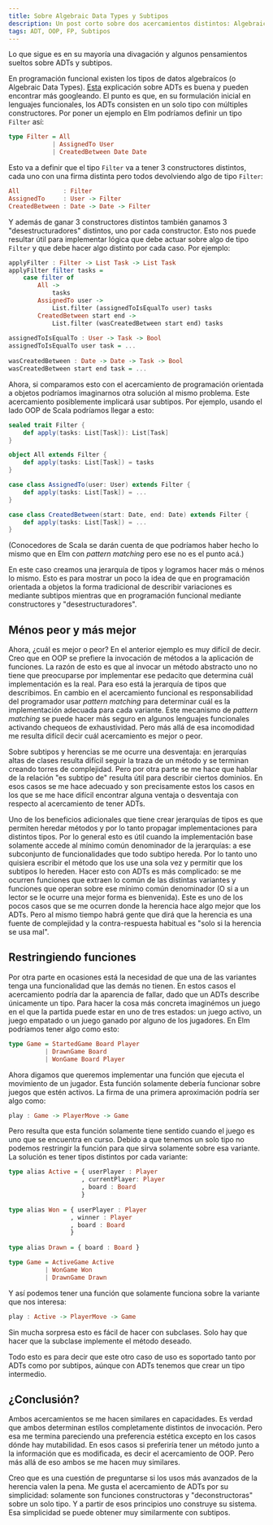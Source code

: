 ```yaml
---
title: Sobre Algebraic Data Types y Subtipos
description: Un post corto sobre dos acercamientos distintos: Algebraic Data Types y Subtipos
tags: ADT, OOP, FP, Subtipos
---
```


Lo que sigue es en su mayoría una divagación y algunos pensamientos sueltos sobre ADTs y subtipos.

En programación funcional existen los tipos de datos algebraícos (o Algebraic Data Types). [Esta](https://tech.esper.com/2014/07/30/algebraic-data-types/) explicación sobre ADTs es buena y pueden encontrar más googleando. El punto es que, en su formulación inicial en lenguajes funcionales, los ADTs consisten en un solo tipo con múltiples constructores. Por poner un ejemplo en Elm podríamos definir un tipo `Filter` así:

```haskell
type Filter = All
            | AssignedTo User
            | CreatedBetween Date Date
```

Esto va a definir que el tipo `Filter` va a tener 3 constructores distintos, cada uno con una firma distinta pero todos devolviendo algo de tipo `Filter`:

```haskell
All            : Filter 
AssignedTo     : User -> Filter
CreatedBetween : Date -> Date -> Filter
```

Y además de ganar 3 constructores distintos también ganamos 3 "desestructuradores" distintos, uno por cada constructor. Esto nos puede resultar útil para implementar lógica que debe actuar sobre algo de tipo `Filter` y que debe hacer algo distinto por cada caso. Por ejemplo:


```haskell
applyFilter : Filter -> List Task -> List Task
applyFilter filter tasks =
    case filter of
        All -> 
            tasks
        AssignedTo user -> 
            List.filter (assignedToIsEqualTo user) tasks
        CreatedBetween start end -> 
            List.filter (wasCreatedBetween start end) tasks
                                                                
assignedToIsEqualTo : User -> Task -> Bool
assignedToIsEqualTo user task = ...
                                                                
wasCreatedBetween : Date -> Date -> Task -> Bool
wasCreatedBetween start end task = ...
```

Ahora, si comparamos esto con el acercamiento de programación orientada a objetos podríamos imaginarnos otra solución al mismo problema. Este acercamiento posiblemente implicará usar subtipos. Por ejemplo, usando el lado OOP de Scala podríamos llegar a esto:

```scala
sealed trait Filter {
    def apply(tasks: List[Task]): List[Task]
}

object All extends Filter {
    def apply(tasks: List[Task]) = tasks
}

case class AssignedTo(user: User) extends Filter {
    def apply(tasks: List[Task]) = ...
}

case class CreatedBetween(start: Date, end: Date) extends Filter {
    def apply(tasks: List[Task]) = ...
}
```

(Conocedores de Scala se darán cuenta de que podríamos haber hecho lo mismo que en Elm con _pattern matching_ pero ese no es el punto acá.)

En este caso creamos una jerarquía de tipos y logramos hacer más o ménos lo mismo. Esto es para mostrar un poco la idea de que en programación orientada a objetos la forma tradicional de describir variaciones es mediante subtipos mientras que en programación funcional mediante constructores y "desestructuradores".

## Ménos peor y más mejor

Ahora, ¿cuál es mejor o peor? En el anterior ejemplo es muy difícil de decir. Creo que en OOP se prefiere la invocación de métodos a la aplicación de funciones. La razón de esto es que al invocar un método abstracto uno no tiene que preocuparse por implementar ese pedacito que determina cuál implementación es la real. Para eso está la jerarquía de tipos que describimos. En cambio en el acercamiento funcional es responsabilidad del programador usar _pattern matching_ para determinar cuál es la implementación adecuada para cada variante. Este mecanismo de _pattern matching_ se puede hacer más seguro en algunos lenguajes funcionales activando chequeos de exhaustividad. Pero más allá de esa incomodidad me resulta difícil decir cuál acercamiento es mejor o peor.

Sobre subtipos y herencias se me ocurre una desventaja: en jerarquías altas de clases resulta difícil seguir la traza de un método y se terminan creando torres de complejidad. Pero por otra parte se me hace que hablar de la relación "es subtipo de" resulta útil para describir ciertos dominios. En esos casos se me hace adecuado y son precisamente estos los casos en los que se me hace difícil encontrar alguna ventaja o desventaja con respecto al acercamiento de tener ADTs.

Uno de los beneficios adicionales que tiene crear jerarquías de tipos es que permiten heredar métodos y por lo tanto propagar implementaciones para distintos tipos. Por lo general esto es útil cuando la implementación base solamente accede al mínimo común denominador de la jerarquías: a ese subconjunto de funcionalidades que todo subtipo hereda. Por lo tanto uno quisiera escribir el método que los use una sola vez y permitir que los subtipos lo hereden. Hacer esto con ADTs es más complicado: se me ocurren funciones que extraen lo común de las distintas variantes y funciones que operan sobre ese mínimo común denominador (O si a un lector se le ocurre una mejor forma es bienvenida). Este es uno de los pocos casos que se me ocurren donde la herencia hace algo mejor que los ADTs. Pero al mismo tiempo habrá gente que dirá que la herencia es una fuente de complejidad y la contra-respuesta habitual es "solo si la herencia se usa mal".

## Restringiendo funciones

Por otra parte en ocasiones está la necesidad de que una de las variantes tenga una funcionalidad que las demás no tienen. En estos casos el acercamiento podría dar la aparencia de fallar, dado que un ADTs describe únicamente un tipo. Para hacer la cosa más concreta imaginémos un juego en el que la partida puede estar en uno de tres estados: un juego activo, un juego empatado o un juego ganado por alguno de los jugadores. En Elm podríamos tener algo como esto:

```haskell
type Game = StartedGame Board Player
          | DrawnGame Board
          | WonGame Board Player
```

Ahora digamos que queremos implementar una función que ejecuta el movimiento de un jugador. Esta función solamente debería funcionar sobre juegos que estén activos. La firma de una primera aproximación podría ser algo como:

```haskell
play : Game -> PlayerMove -> Game
```

Pero resulta que esta función solamente tiene sentido cuando el juego es uno que se encuentra en curso. Debido a que tenemos un solo tipo no podemos restringir la función para que sirva solamente sobre esa variante. La solución es tener tipos distintos por cada variante:

```haskell
type alias Active = { userPlayer : Player
                    , currentPlayer: Player
                    , board : Board
                    }
                                                               
type alias Won = { userPlayer : Player
                 , winner : Player
                 , board : Board
                 }
                                                                                                                  
type alias Drawn = { board : Board }

type Game = ActiveGame Active
          | WonGame Won
          | DrawnGame Drawn
```

Y así podemos tener una función que solamente funciona sobre la variante que nos interesa:

```haskell
play : Active -> PlayerMove -> Game
```

Sin mucha sorpresa esto es fácil de hacer con subclases. Solo hay que hacer que la subclase implemente el método deseado.

Todo esto es para decir que este otro caso de uso es soportado tanto por ADTs como por subtipos, aúnque con ADTs tenemos que crear un tipo intermedio. 

## ¿Conclusión?

Ambos acercamientos se me hacen similares en capacidades. Es verdad que ambos determinan estílos completamente distintos de invocación. Pero esa me termina pareciendo una preferencia estética excepto en los casos dónde hay mutabilidad. En esos casos si preferiría tener un método junto a la información que es modificada, es decir el acercamiento de OOP. Pero más allá de eso ambos se me hacen muy similares.

Creo que es una cuestión de preguntarse si los usos más avanzados de la herencia valen la pena. Me gusta el acercamiento de ADTs por su simplicidad: solamente son funciones constructoras y "deconstructoras" sobre un solo tipo. Y a partir de esos principios uno construye su sistema. Esa simplicidad se puede obtener muy similarmente con subtipos.
